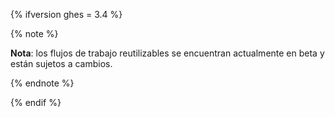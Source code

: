 {% ifversion ghes = 3.4 %}

{% note %}

**Nota**: los flujos de trabajo reutilizables se encuentran actualmente en beta y están sujetos a cambios.

{% endnote %}

{% endif %}
